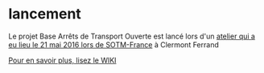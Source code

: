# lancement
Le projet Base Arrêts de Transport Ouverte est lancé lors d'un [atelier qui a eu lieu le 21 mai 2016 lors de SOTM-France](https://github.com/BATO-FR/lancement/wiki/Atelier-BATO-SOTM-France) à Clermont Ferrand

[Pour en savoir plus, lisez le WIKI](https://github.com/BATO-FR/lancement/wiki)
